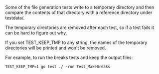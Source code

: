 Some of the file generation tests write to a temporary directory and then
compare the contents of that directory with a reference directory under
testdata/.

The temporary directories are removed after each test, so if a test fails
it can be hard to figure out why.

If you set TEST_KEEP_TMP to any string, the names of the temporary directories
will be printed and won't be removed.

For example, to run the breaks tests and keep the output files:

    TEST_KEEP_TMP=1 go test ./ -run Test_MakeBreaks

